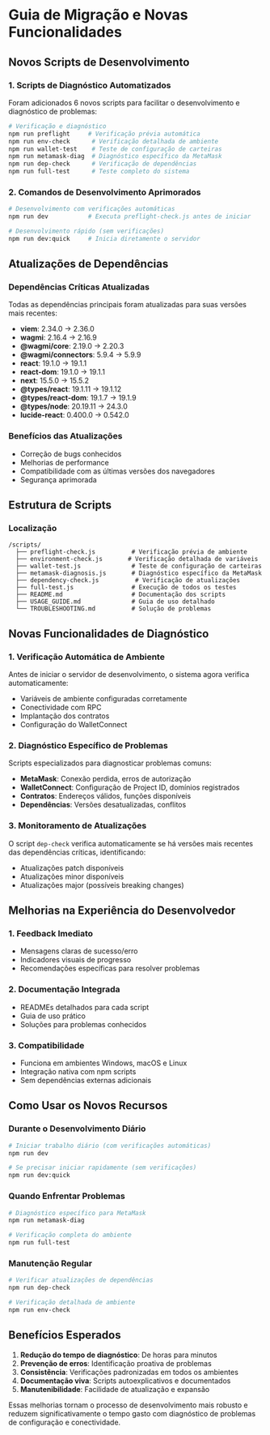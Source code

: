 # Guia de Migração e Novas Funcionalidades

## Novos Scripts de Desenvolvimento

### 1. Scripts de Diagnóstico Automatizados
Foram adicionados 6 novos scripts para facilitar o desenvolvimento e diagnóstico de problemas:

```bash
# Verificação e diagnóstico
npm run preflight     # Verificação prévia automática
npm run env-check      # Verificação detalhada de ambiente
npm run wallet-test    # Teste de configuração de carteiras
npm run metamask-diag  # Diagnóstico específico da MetaMask
npm run dep-check      # Verificação de dependências
npm run full-test      # Teste completo do sistema
```

### 2. Comandos de Desenvolvimento Aprimorados
```bash
# Desenvolvimento com verificações automáticas
npm run dev           # Executa preflight-check.js antes de iniciar

# Desenvolvimento rápido (sem verificações)
npm run dev:quick     # Inicia diretamente o servidor
```

## Atualizações de Dependências

### Dependências Críticas Atualizadas
Todas as dependências principais foram atualizadas para suas versões mais recentes:

- **viem**: 2.34.0 → 2.36.0
- **wagmi**: 2.16.4 → 2.16.9
- **@wagmi/core**: 2.19.0 → 2.20.3
- **@wagmi/connectors**: 5.9.4 → 5.9.9
- **react**: 19.1.0 → 19.1.1
- **react-dom**: 19.1.0 → 19.1.1
- **next**: 15.5.0 → 15.5.2
- **@types/react**: 19.1.11 → 19.1.12
- **@types/react-dom**: 19.1.7 → 19.1.9
- **@types/node**: 20.19.11 → 24.3.0
- **lucide-react**: 0.400.0 → 0.542.0

### Benefícios das Atualizações
- Correção de bugs conhecidos
- Melhorias de performance
- Compatibilidade com as últimas versões dos navegadores
- Segurança aprimorada

## Estrutura de Scripts

### Localização
```
/scripts/
  ├── preflight-check.js          # Verificação prévia de ambiente
  ├── environment-check.js       # Verificação detalhada de variáveis
  ├── wallet-test.js              # Teste de configuração de carteiras
  ├── metamask-diagnosis.js       # Diagnóstico específico da MetaMask
  ├── dependency-check.js          # Verificação de atualizações
  ├── full-test.js                # Execução de todos os testes
  ├── README.md                   # Documentação dos scripts
  ├── USAGE_GUIDE.md              # Guia de uso detalhado
  └── TROUBLESHOOTING.md          # Solução de problemas
```

## Novas Funcionalidades de Diagnóstico

### 1. Verificação Automática de Ambiente
Antes de iniciar o servidor de desenvolvimento, o sistema agora verifica automaticamente:

- Variáveis de ambiente configuradas corretamente
- Conectividade com RPC
- Implantação dos contratos
- Configuração do WalletConnect

### 2. Diagnóstico Específico de Problemas
Scripts especializados para diagnosticar problemas comuns:

- **MetaMask**: Conexão perdida, erros de autorização
- **WalletConnect**: Configuração de Project ID, domínios registrados
- **Contratos**: Endereços válidos, funções disponíveis
- **Dependências**: Versões desatualizadas, conflitos

### 3. Monitoramento de Atualizações
O script `dep-check` verifica automaticamente se há versões mais recentes das dependências críticas, identificando:

- Atualizações patch disponíveis
- Atualizações minor disponíveis
- Atualizações major (possíveis breaking changes)

## Melhorias na Experiência do Desenvolvedor

### 1. Feedback Imediato
- Mensagens claras de sucesso/erro
- Indicadores visuais de progresso
- Recomendações específicas para resolver problemas

### 2. Documentação Integrada
- READMEs detalhados para cada script
- Guia de uso prático
- Soluções para problemas conhecidos

### 3. Compatibilidade
- Funciona em ambientes Windows, macOS e Linux
- Integração nativa com npm scripts
- Sem dependências externas adicionais

## Como Usar os Novos Recursos

### Durante o Desenvolvimento Diário
```bash
# Iniciar trabalho diário (com verificações automáticas)
npm run dev

# Se precisar iniciar rapidamente (sem verificações)
npm run dev:quick
```

### Quando Enfrentar Problemas
```bash
# Diagnóstico específico para MetaMask
npm run metamask-diag

# Verificação completa do ambiente
npm run full-test
```

### Manutenção Regular
```bash
# Verificar atualizações de dependências
npm run dep-check

# Verificação detalhada de ambiente
npm run env-check
```

## Benefícios Esperados

1. **Redução do tempo de diagnóstico**: De horas para minutos
2. **Prevenção de erros**: Identificação proativa de problemas
3. **Consistência**: Verificações padronizadas em todos os ambientes
4. **Documentação viva**: Scripts autoexplicativos e documentados
5. **Manutenibilidade**: Facilidade de atualização e expansão

Essas melhorias tornam o processo de desenvolvimento mais robusto e reduzem significativamente o tempo gasto com diagnóstico de problemas de configuração e conectividade.